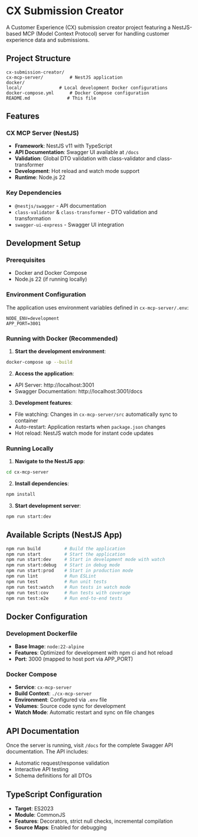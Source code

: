 # CX Submission Creator

A Customer Experience (CX) submission creator project featuring a NestJS-based MCP (Model Context Protocol) server for handling customer experience data and submissions.

## Project Structure

```
cx-submission-creator/
cx-mcp-server/          # NestJS application
docker/
local/              # Local development Docker configurations
docker-compose.yml      # Docker Compose configuration
README.md              # This file
```

## Features

### CX MCP Server (NestJS)

- **Framework**: NestJS v11 with TypeScript
- **API Documentation**: Swagger UI available at `/docs`
- **Validation**: Global DTO validation with class-validator and class-transformer
- **Development**: Hot reload and watch mode support
- **Runtime**: Node.js 22

### Key Dependencies

- `@nestjs/swagger` - API documentation
- `class-validator` & `class-transformer` - DTO validation and transformation
- `swagger-ui-express` - Swagger UI integration

## Development Setup

### Prerequisites

- Docker and Docker Compose
- Node.js 22 (if running locally)

### Environment Configuration

The application uses environment variables defined in `cx-mcp-server/.env`:

```env
NODE_ENV=development
APP_PORT=3001
```

### Running with Docker (Recommended)

1. **Start the development environment**:

```bash
docker-compose up --build
```

2. **Access the application**:

- API Server: http://localhost:3001
- Swagger Documentation: http://localhost:3001/docs

3. **Development features**:

- File watching: Changes in `cx-mcp-server/src` automatically sync to container
- Auto-restart: Application restarts when `package.json` changes
- Hot reload: NestJS watch mode for instant code updates

### Running Locally

1. **Navigate to the NestJS app**:

```bash
cd cx-mcp-server
```

2. **Install dependencies**:

```bash
npm install
```

3. **Start development server**:

```bash
npm run start:dev
```

## Available Scripts (NestJS App)

```bash
npm run build         # Build the application
npm run start         # Start the application
npm run start:dev     # Start in development mode with watch
npm run start:debug   # Start in debug mode
npm run start:prod    # Start in production mode
npm run lint          # Run ESLint
npm run test          # Run unit tests
npm run test:watch    # Run tests in watch mode
npm run test:cov      # Run tests with coverage
npm run test:e2e      # Run end-to-end tests
```

## Docker Configuration

### Development Dockerfile

- **Base Image**: `node:22-alpine`
- **Features**: Optimized for development with npm ci and hot reload
- **Port**: 3000 (mapped to host port via APP_PORT)

### Docker Compose

- **Service**: `cx-mcp-server`
- **Build Context**: `./cx-mcp-server`
- **Environment**: Configured via `.env` file
- **Volumes**: Source code sync for development
- **Watch Mode**: Automatic restart and sync on file changes

## API Documentation

Once the server is running, visit `/docs` for the complete Swagger API documentation. The API includes:

- Automatic request/response validation
- Interactive API testing
- Schema definitions for all DTOs

## TypeScript Configuration

- **Target**: ES2023
- **Module**: CommonJS
- **Features**: Decorators, strict null checks, incremental compilation
- **Source Maps**: Enabled for debugging

